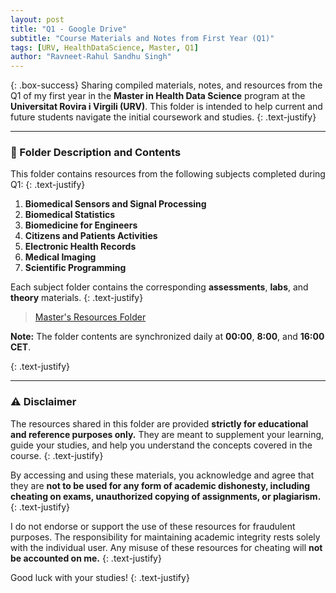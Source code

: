 ```yaml
---
layout: post
title: "Q1 - Google Drive"
subtitle: "Course Materials and Notes from First Year (Q1)"
tags: [URV, HealthDataScience, Master, Q1]
author: "Ravneet-Rahul Sandhu Singh"
---
```


{: .box-success}
Sharing compiled materials, notes, and resources from the Q1 of my first year
in the **Master in Health Data Science** program at the **Universitat Rovira i
Virgili (URV)**. This folder is intended to help current and future students
navigate the initial coursework and studies.
{: .text-justify}

---

### 📁 Folder Description and Contents

This folder contains resources from the following subjects completed during Q1:
{: .text-justify}

1. **Biomedical Sensors and Signal Processing**
2. **Biomedical Statistics**
3. **Biomedicine for Engineers**
4. **Citizens and Patients Activities**
5. **Electronic Health Records**
6. **Medical Imaging**
7. **Scientific Programming**

Each subject folder contains the corresponding **assessments**, **labs**, and
**theory** materials.
{: .text-justify}

>[Master's Resources Folder](https://drive.google.com/drive/folders/1pgXnh1sVZVznA6shm_He2oMgskJuU8Hk?usp=drive_link)

**Note:** The folder contents are synchronized daily at **00:00**, **8:00**,
and **16:00 CET**.

{: .text-justify}

---

### ⚠️ Disclaimer

The resources shared in this folder are provided **strictly for educational and
reference purposes only.** They are meant to supplement your learning, guide
your studies, and help you understand the concepts covered in the course.
{: .text-justify}

By accessing and using these materials, you acknowledge and agree that they are
**not to be used for any form of academic dishonesty, including cheating on
exams, unauthorized copying of assignments, or plagiarism.**
{: .text-justify}

I do not endorse or support the use of these resources for fraudulent purposes.
The responsibility for maintaining academic integrity rests solely with the
individual user. Any misuse of these resources for cheating will **not be
accounted on me.**
{: .text-justify}

Good luck with your studies!
{: .text-justify}

